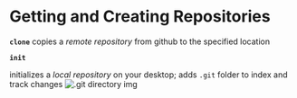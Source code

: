 # Getting and Creating Repositories


**`clone`**
copies a _remote repository_ from github to the specified location

**`init`**

initializes a _local repository_ on your desktop; adds `.git` folder to index and track changes
![.git directory img](https://github.com/NicholasBoeke/git_notes/blob/main/images/dot_git_folder.png)



